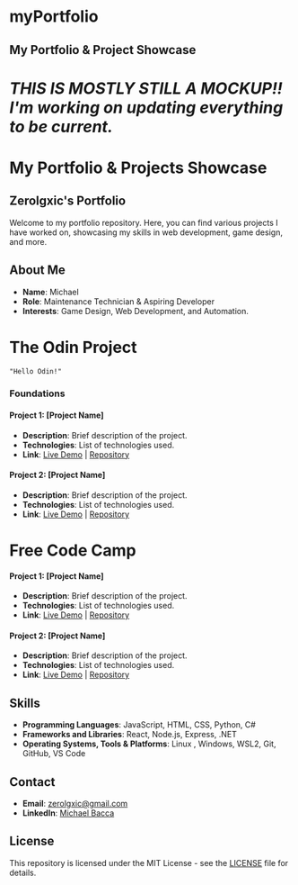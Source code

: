 # myPortfolio
## My Portfolio &amp; Project Showcase

# *THIS IS MOSTLY STILL A MOCKUP!! I'm working on updating everything to be current.*

# My Portfolio & Projects Showcase


## Zerolgxic's Portfolio

Welcome to my portfolio repository. Here, you can find various projects I have worked on, showcasing my skills in web development, game design, and more.

## About Me
- **Name**: Michael
- **Role**: Maintenance Technician & Aspiring Developer
- **Interests**: Game Design, Web Development, and Automation.

# The Odin Project

    "Hello Odin!"

### Foundations    
#### Project 1: [Project Name]
- **Description**: Brief description of the project.
- **Technologies**: List of technologies used.
- **Link**: [Live Demo](#) | [Repository](#)

#### Project 2: [Project Name]
- **Description**: Brief description of the project.
- **Technologies**: List of technologies used.
- **Link**: [Live Demo](#) | [Repository](#)

# Free Code Camp

#### Project 1: [Project Name]
- **Description**: Brief description of the project.
- **Technologies**: List of technologies used.
- **Link**: [Live Demo](#) | [Repository](#)

#### Project 2: [Project Name]
- **Description**: Brief description of the project.
- **Technologies**: List of technologies used.
- **Link**: [Live Demo](#) | [Repository](#)

## Skills
- **Programming Languages**: JavaScript, HTML, CSS, Python, C#
- **Frameworks and Libraries**: React, Node.js, Express, .NET
- **Operating Systems, Tools & Platforms**: Linux , Windows, WSL2, Git, GitHub, VS Code 

## Contact
- **Email**: [zerolgxic@gmail.com](mailto:zerolgxic@gmail.com)
- **LinkedIn**: [Michael Bacca ](https://www.linkedin.com/in/michael-bacca/)


## License
This repository is licensed under the MIT License - see the [LICENSE](LICENSE) file for details.
